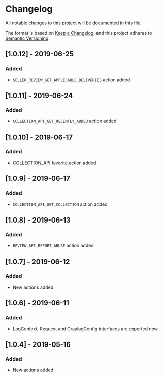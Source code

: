 # Changelog
All notable changes to this project will be documented in this file.

The format is based on [Keep a Changelog](https://keepachangelog.com/en/1.0.0/),
and this project adheres to [Semantic Versioning](https://semver.org/spec/v2.0.0.html).

## [1.0.12] - 2019-06-25
### Added
- `SELLER_REVIEW_GET_APPLICABLE_DELIVERIES` action added

## [1.0.11] - 2019-06-24
### Added
- `COLLECTION_API_GET_RECENTLY_ADDED` action added

## [1.0.10] - 2019-06-17
### Added
- COLLECTION_API favorite action added

## [1.0.9] - 2019-06-17
### Added
- `COLLECTION_API_GET_COLLECTION` action added

## [1.0.8] - 2019-06-13
### Added
- `REVIEW_API_REPORT_ABUSE` action added

## [1.0.7] - 2019-06-12
### Added
- New actions added

## [1.0.6] - 2019-06-11
### Added
- LogContext, Request and GraylogConfig interfaces are exported now

## [1.0.4] - 2019-05-16
### Added
- New actions added